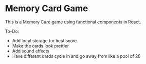 # Memory Card Game

This is a Memory Card game using functional components in React.

To-Do:

- Add local storage for best score
- Make the cards look prettier
- Add sound effects
- Have different cards cycle in and go away from like a pool of 20
